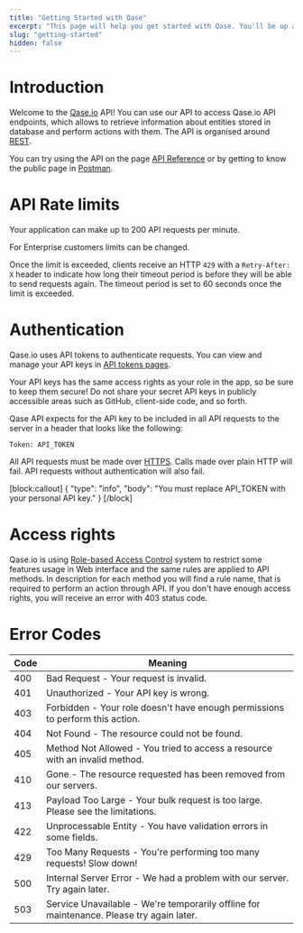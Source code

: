 ```yaml
---
title: "Getting Started with Qase"
excerpt: "This page will help you get started with Qase. You'll be up and running in a jiffy!"
slug: "getting-started"
hidden: false
---
```


# Introduction

Welcome to the [Qase.io](https://qase.io) API! You can use our API to access Qase.io API endpoints, which allows to retrieve information about entities stored in database and perform actions with them. The API is organised around [REST](https://en.wikipedia.org/wiki/Representational_State_Transfer).

You can try using the API on the page [API Reference](https://developers.qase.io/reference) or by getting to know the public page in [Postman](https://www.postman.com/qaseio).

# API Rate limits

Your application can make up to 200 API requests per minute.

For Enterprise customers limits can be changed.

Once the limit is exceeded, clients receive an HTTP `429` with a `Retry-After: X` header to indicate how long their timeout period is before they will be able to send requests again. The timeout period is set to 60 seconds once the limit is exceeded.

# Authentication

Qase.io uses API tokens to authenticate requests. You can view and manage your API keys in [API tokens pages](https://app.qase.io/user/api/token).

Your API keys has the same access rights as your role in the app, so be sure to keep them secure! Do not share your secret API keys in publicly accessible areas such as GitHub, client-side code, and so forth.

Qase API expects for the API key to be included in all API requests to the server in a header that looks like the following:

`Token: API_TOKEN`

All API requests must be made over [HTTPS](http://en.wikipedia.org/wiki/HTTP_Secure). Calls made over plain HTTP will fail. API requests without authentication will also fail.

[block:callout]
{
  "type": "info",
  "body": "You must replace API_TOKEN with your personal API key."
}
[/block]

# Access rights

Qase.io is using [Role-based Access Control](https://help.qase.io/hc/en-us/articles/360014177877-Workspace-Management-Roles) system to restrict some features usage in Web interface and the same rules are applied to API methods. In description for each method you will find a rule name, that is required to perform an action through API. If you don't have enough access rights, you will receive an error with 403 status code.

# Error Codes

| Code | Meaning                                                                                  |
|------|------------------------------------------------------------------------------------------|
| 400  | Bad Request - Your request is invalid.                                                   |
| 401  | Unauthorized - Your API key is wrong.                                                    |
| 403  | Forbidden - Your role doesn't have enough permissions to perform this action.            |
| 404  | Not Found - The resource could not be found.                                             |
| 405  | Method Not Allowed - You tried to access a resource with an invalid method.              |
| 410  | Gone - The resource requested has been removed from our servers.                         |
| 413  | Payload Too Large - Your bulk request is too large. Please see the limitations.          |
| 422  | Unprocessable Entity - You have validation errors in some fields.                        |
| 429  | Too Many Requests - You're performing too many requests! Slow down!                      |
| 500  | Internal Server Error - We had a problem with our server. Try again later.               |
| 503  | Service Unavailable - We're temporarily offline for maintenance. Please try again later. |
